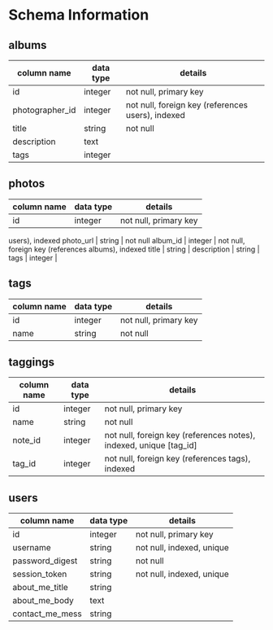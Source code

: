 # Schema Information

## albums
column name | data type | details
------------|-----------|-----------------------
id          | integer   | not null, primary key
photographer_id| integer   | not null, foreign key (references users), indexed
title       | string    | not null
description | text      |
tags        | integer   |



## photos
column name | data type | details
------------|-----------|-----------------------
id          | integer   | not null, primary key
 users), indexed
 photo_url  | string    | not null
album_id    | integer   | not null, foreign key (references albums), indexed
title       | string    |
description | string    |
tags        | integer   |

## tags
column name | data type | details
------------|-----------|-----------------------
id          | integer   | not null, primary key
name        | string    | not null

## taggings
column name | data type | details
------------|-----------|-----------------------
id          | integer   | not null, primary key
name        | string    | not null
note_id     | integer   | not null, foreign key (references notes), indexed, unique [tag_id]
tag_id      | integer   | not null, foreign key (references tags), indexed

## users
column name     | data type | details
----------------|-----------|-----------------------
id              | integer   | not null, primary key
username        | string    | not null, indexed, unique
password_digest | string    | not null
session_token   | string    | not null, indexed, unique
about_me_title  | string    |
about_me_body   | text      |
contact_me_mess | string    |
